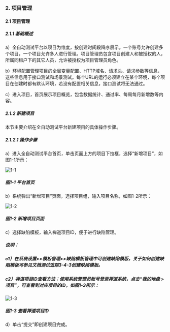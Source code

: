 ### 2. 项目管理

#### 2.1 项目管理

##### 2.1.1 基础概述

a）全自动测试平台以项目为维度，按创建时间段降序展示。一个账号允许创建多个项目，一个项目允许多人进行管理。项目管理员包含项目创建人和被授权的人，所属同租户下的其它人员，允许被授权为项目管理员角色。

b）环境配置管理项目的全局变量配置、HTTP域名、请求头、请求参数等信息，这些信息用于接口测试和场景测试。每个URL的运行必须建立在某个环境，每个项目在创建时都有默认环境，若没有配置相关信息，接口测试将无法通过。

c）进入项目，首页展示项目概览，包含数据统计、通过率、每周每月新增数等内容。

##### 2.1.2 新建项目

本节主要介绍在全自动测试平台新建项目的具体操作步骤。

##### 2.1.2.1 操作步骤

a）进入全自动测试平台首页，单击页面上方的项目下拉框，选择“新增项目”，如图1-1所示：

![1-1](https://www.feisuanyz.com/fstest/xmgl/1.png)

##### 图1-1 平台首页

b）系统弹出“新增项目”页面，选择项目组，输入项目名称，如图1-2所示：

![1-2](https://www.feisuanyz.com/fstest/xmgl/project_2_1_2_2.png)

##### 图1-2 新增项目页面

c）选择缺陷模板，输入禅道项目ID，便于进行缺陷管理。

##### 说明：

##### c1）在系统设置>>模板管理>>缺陷模板管理中可创建缺陷模版，关于如何创建缺陷模板可参见文档测试追踪3-4-3创建缺陷模板。

##### c2）禅道项目ID查看方法：使用系统管理员账号登录禅道系统，点击“我的地盘 > 项目”，可查看到对应项目的ID，如图1-3所示：

![1-3](https://www.feisuanyz.com/fstest/xmgl/project_2_1_2_3.png)

##### 图1-3 查看禅道项目ID

d）单击“提交”即创建项目完成。
